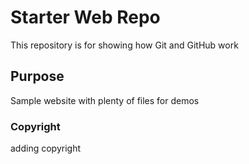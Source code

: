 # Starter Web Repo

This repository is for showing how Git and GitHub work

## Purpose

Sample website with plenty of files for demos

### Copyright
adding copyright